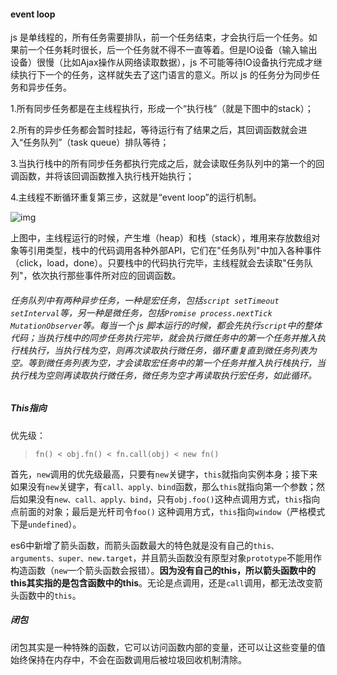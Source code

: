 #### event loop

js 是单线程的，所有任务需要排队，前一个任务结束，才会执行后一个任务。如果前一个任务耗时很长，后一个任务就不得不一直等着。但是IO设备（输入输出设备）很慢（比如Ajax操作从网络读取数据），js 不可能等待IO设备执行完成才继续执行下一个的任务，这样就失去了这门语言的意义。所以 js 的任务分为同步任务和异步任务。

1.所有同步任务都是在主线程执行，形成一个“执行栈”（就是下图中的stack）；

2.所有的异步任务都会暂时挂起，等待运行有了结果之后，其回调函数就会进入“任务队列”（task queue）排队等待；

3.当执行栈中的所有同步任务都执行完成之后，就会读取任务队列中的第一个的回调函数，并将该回调函数推入执行栈开始执行；

4.主线程不断循环重复第三步，这就是“event loop”的运行机制。

![img](https://user-gold-cdn.xitu.io/2019/8/11/16c7e63e97a272a6?imageslim)

上图中，主线程运行的时候，产生堆（heap）和栈（stack），堆用来存放数组对象等引用类型，栈中的代码调用各种外部API，它们在"任务队列"中加入各种事件（click，load，done）。只要栈中的代码执行完毕，主线程就会去读取"任务队列"，依次执行那些事件所对应的回调函数。

###### 任务队列中有两种异步任务，一种是宏任务，包括`script setTimeout setInterval`等，另一种是微任务，包括`Promise process.nextTick MutationObserver`等。每当一个 js 脚本运行的时候，都会先执行`script`中的整体代码；当执行栈中的同步任务执行完毕，就会执行微任务中的第一个任务并推入执行栈执行，当执行栈为空，则再次读取执行微任务，循环重复直到微任务列表为空。等到微任务列表为空，才会读取宏任务中的第一个任务并推入执行栈执行，当执行栈为空则再读取执行微任务，微任务为空才再读取执行宏任务，如此循环。

##### This指向

优先级：

> ```
> fn() < obj.fn() < fn.call(obj) < new fn()
> ```

首先，`new`调用的优先级最高，只要有`new`关键字，`this`就指向实例本身；接下来如果没有`new`关键字，有`call、apply、bind`函数，那么`this`就指向第一个参数；然后如果没有`new、call、apply、bind`，只有`obj.foo()`这种点调用方式，`this`指向点前面的对象；最后是光杆司令`foo()` 这种调用方式，`this`指向`window`（严格模式下是`undefined`）。

es6中新增了箭头函数，而箭头函数最大的特色就是没有自己的`this、arguments、super、new.target`，并且箭头函数没有原型对象`prototype`不能用作构造函数（`new`一个箭头函数会报错）。**因为没有自己的this，所以箭头函数中的this其实指的是包含函数中的this**。无论是点调用，还是`call`调用，都无法改变箭头函数中的`this`。

##### 闭包

闭包其实是一种特殊的函数，它可以访问函数内部的变量，还可以让这些变量的值始终保持在内存中，不会在函数调用后被垃圾回收机制清除。



